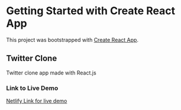 # Getting Started with Create React App

This project was bootstrapped with [Create React App](https://github.com/facebook/create-react-app).

## Twitter Clone 

Twitter clone app made with React.js

### Link to Live Demo

[Netlify Link for live demo](https://twitter-clone-react.netlify.app/)

